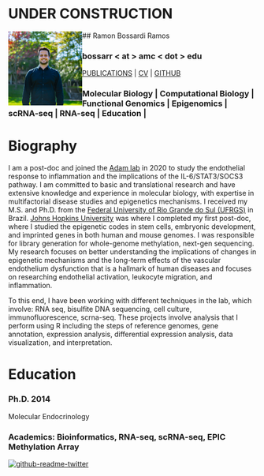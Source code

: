 
# UNDER CONSTRUCTION


<img align="left" width="150" height="150" src="IMG_6431.jpg"> ## Ramon Bossardi Ramos 

### bossarr < at > amc < dot > edu
[PUBLICATIONS](https://www.ncbi.nlm.nih.gov/myncbi/1FSzeD3716F5r/bibliography/public/) | [CV]( ) | [GITHUB](https://github.com/ramonbossardi)


### Molecular Biology | Computational Biology | Functional Genomics | Epigenomics | scRNA-seq | RNA-seq | Education | 

<h1>Biography</h1>

I am a post-doc and joined the [Adam lab](adamlabs.org) in 2020 to study the endothelial response to inflammation and the implications of the IL-6/STAT3/SOCS3 pathway. I am committed to basic and translational research and have extensive knowledge and experience in molecular biology, with expertise in multifactorial disease studies and epigenetics mechanisms. I received my M.S. and Ph.D. from the [Federal University of Rio Grande do Sul (UFRGS)](https://www.ufrgs.br/ppgendo/) in Brazil. [Johns Hopkins University](https://publichealth.jhu.edu/departments/environmental-health-and-engineering/research-and-practice/faculty-research-interests/the-wang-laboratory-of-human-environmental-epigenomes) was where I completed my first post-doc, where I studied the epigenetic codes in stem cells, embryonic development, and imprinted genes in both human and mouse genomes. I was responsible for library generation for whole-genome methylation, next-gen sequencing.  My research focuses on better understanding the implications of changes in epigenetic mechanisms and the long-term effects of the vascular endothelium dysfunction that is a hallmark of human diseases and focuses on researching endothelial activation, leukocyte migration, and inflammation.

To this end, I have been working with different techniques in the lab, which involve: RNA seq, bisulfite DNA sequencing, cell culture, immunofluorescence, scrna-seq. These projects involve analysis that I perform using R including the steps of reference genomes, gene annotation, expression analysis, differential expression analysis, data visualization, and interpretation.

<h1>Education</h1>

### Ph.D. 2014
 Molecular Endocrinology 
  
  


### Academics: Bioinformatics, RNA-seq, scRNA-seq, EPIC Methylation Array 



[![github-readme-twitter](https://github-readme-twitter.gazf.vercel.app/api?id=ramonbossardi&layout=wide)](https://github.com/gazf/github-readme-twitter)


